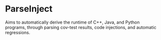 # ParseInject
Aims to automatically derive the runtime of C++, Java, and Python programs, through parsing cov-test results, code injections, and automatic regressions.
